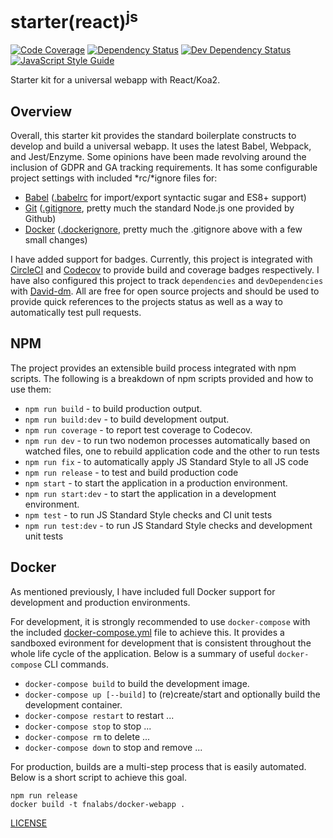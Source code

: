 # starter(react)<sup>js</sup>

[![Code Coverage][codecov-image]][codecov-url]
[![Dependency Status][depstat-image]][depstat-url]
[![Dev Dependency Status][devdepstat-image]][devdepstat-url]
[![JavaScript Style Guide][style-image]][style-url]

Starter kit for a universal webapp with React/Koa2.

## Overview
Overall, this starter kit provides the standard boilerplate constructs to develop and build a universal webapp. It uses the latest Babel, Webpack, and Jest/Enzyme. Some opinions have been made revolving around the inclusion of GDPR and GA tracking requirements. It has some configurable project settings with included \*rc/\*ignore files for:
- [Babel](https://babeljs.io/) ([.babelrc](./.babelrc) for import/export syntactic sugar and ES8+ support)
- [Git](https://git-scm.com/) ([.gitignore](./.gitignore), pretty much the standard Node.js one provided by Github)
- [Docker](https://www.docker.com/) ([.dockerignore](./.dockerignore), pretty much the .gitignore above with a few small changes)

I have added support for badges. Currently, this project is integrated with [CircleCI](https://circleci.com/) and [Codecov](https://codecov.io/) to provide build and coverage badges respectively. I have also configured this project to track `dependencies` and `devDependencies` with [David-dm](https://david-dm.org/). All are free for open source projects and should be used to provide quick references to the projects status as well as a way to automatically test pull requests.

## NPM
The project provides an extensible build process integrated with npm scripts. The following is a breakdown of npm scripts provided and how to use them:
- `npm run build` - to build production output.
- `npm run build:dev` - to build development output.
- `npm run coverage` - to report test coverage to Codecov.
- `npm run dev` - to run two nodemon processes automatically based on watched files, one to rebuild application code and the other to run tests
- `npm run fix` - to automatically apply JS Standard Style to all JS code
- `npm run release` - to test and build production code
- `npm start` - to start the application in a production environment.
- `npm run start:dev` - to start the application in a development environment.
- `npm test` - to run JS Standard Style checks and CI unit tests
- `npm run test:dev` - to run JS Standard Style checks and development unit tests

## Docker
As mentioned previously, I have included full Docker support for development and production environments.

For development, it is strongly recommended to use `docker-compose` with the included [docker-compose.yml](./docker-compose.yml) file to achieve this. It provides a sandboxed evironment for development that is consistent throughout the whole life cycle of the application. Below is a summary of useful `docker-compose` CLI commands.
- `docker-compose build` to build the development image.
- `docker-compose up [--build]` to (re)create/start and optionally build the development container.
- `docker-compose restart` to restart ...
- `docker-compose stop` to stop ...
- `docker-compose rm` to delete ...
- `docker-compose down` to stop and remove ...

For production, builds are a multi-step process that is easily automated. Below is a short script to achieve this goal.
```
npm run release
docker build -t fnalabs/docker-webapp .
```

[LICENSE](./LICENSE)

[codecov-image]: https://img.shields.io/codecov/c/github/fnalabs/starter-react-js.svg
[codecov-url]: https://codecov.io/gh/fnalabs/starter-react-js

[depstat-image]: https://img.shields.io/david/fnalabs/starter-react-js.svg
[depstat-url]: https://david-dm.org/fnalabs/starter-react-js

[devdepstat-image]: https://img.shields.io/david/dev/fnalabs/starter-react-js.svg
[devdepstat-url]: https://david-dm.org/fnalabs/starter-react-js?type=dev

[style-image]: https://img.shields.io/badge/code_style-standard-brightgreen.svg
[style-url]: https://standardjs.com
